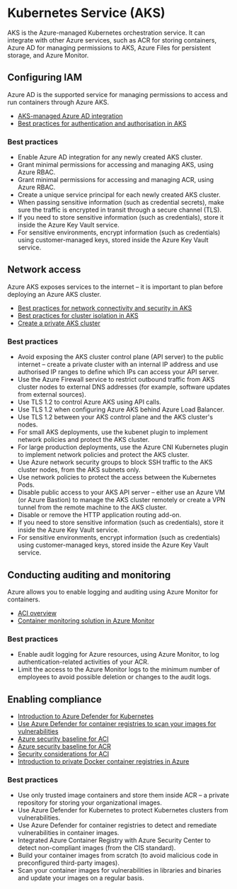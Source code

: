 # Kubernetes Service (AKS)

AKS is the Azure-managed Kubernetes orchestration service. It can integrate with other Azure services, such as ACR for storing containers, Azure AD for managing permissions to AKS, Azure Files for persistent storage, and Azure Monitor.

## Configuring IAM

Azure AD is the supported service for managing permissions to access and run containers through Azure AKS.

* [AKS-managed Azure AD integration](https://docs.microsoft.com/en-us/azure/aks/managed-aad)
* [Best practices for authentication and authorisation in AKS](https://docs.microsoft.com/en-us/azure/aks/operator-best-practices-identity)

### Best practices

* Enable Azure AD integration for any newly created AKS cluster.
* Grant minimal permissions for accessing and managing AKS, using Azure RBAC.
* Grant minimal permissions for accessing and managing ACR, using Azure RBAC.
* Create a unique service principal for each newly created AKS cluster.
* When passing sensitive information (such as credential secrets), make sure the traffic is encrypted in transit through a secure channel (TLS).
* If you need to store sensitive information (such as credentials), store it inside the Azure Key Vault service.
* For sensitive environments, encrypt information (such as credentials) using customer-managed keys, stored inside the Azure Key Vault service.

## Network access

Azure AKS exposes services to the internet – it is important to plan before deploying an Azure AKS cluster.

* [Best practices for network connectivity and security in AKS](https://docs.microsoft.com/en-us/azure/aks/operator-best-practices-network)
* [Best practices for cluster isolation in AKS](https://docs.microsoft.com/en-us/azure/aks/operator-best-practices-cluster-isolation)
* [Create a private AKS cluster](https://docs.microsoft.com/en-us/azure/aks/private-clusters)

### Best practices

* Avoid exposing the AKS cluster control plane (API server) to the public internet – create a private cluster with an internal IP address and use authorised IP ranges to define which IPs can access your API server.
* Use the Azure Firewall service to restrict outbound traffic from AKS cluster nodes to external DNS addresses (for example, software updates from external sources).
* Use TLS 1.2 to control Azure AKS using API calls.
* Use TLS 1.2 when configuring Azure AKS behind Azure Load Balancer.
* Use TLS 1.2 between your AKS control plane and the AKS cluster's nodes.
* For small AKS deployments, use the kubenet plugin to implement network policies and protect the AKS cluster.
* For large production deployments, use the Azure CNI Kubernetes plugin to implement network policies and protect the AKS cluster.
* Use Azure network security groups to block SSH traffic to the AKS cluster nodes, from the AKS subnets only.
* Use network policies to protect the access between the Kubernetes Pods.
* Disable public access to your AKS API server – either use an Azure VM (or Azure Bastion) to manage the AKS cluster remotely or create a VPN tunnel from the remote machine to the AKS cluster.
* Disable or remove the HTTP application routing add-on.
* If you need to store sensitive information (such as credentials), store it inside the Azure Key Vault service.
* For sensitive environments, encrypt information (such as credentials) using customer-managed keys, stored inside the Azure Key Vault service.

## Conducting auditing and monitoring

Azure allows you to enable logging and auditing using Azure Monitor for containers.

* [ACI overview](https://docs.microsoft.com/en-us/azure/azure-monitor/containers/container-insights-overview)
* [Container monitoring solution in Azure Monitor](https://docs.microsoft.com/en-us/azure/azure-monitor/containers/containers)

### Best practices

* Enable audit logging for Azure resources, using Azure Monitor, to log authentication-related activities of your ACR.
* Limit the access to the Azure Monitor logs to the minimum number of employees to avoid possible deletion or changes to the audit logs.

## Enabling compliance

* [Introduction to Azure Defender for Kubernetes](https://docs.microsoft.com/en-us/azure/security-center/defender-for-kubernetes-introduction)
* [Use Azure Defender for container registries to scan your images for vulnerabilities](https://docs.microsoft.com/en-us/azure/security-center/defender-for-container-registries-usage)
* [Azure security baseline for ACI](https://docs.microsoft.com/en-us/security/benchmark/azure/baselines/container-instances-security-baseline)
* [Azure security baseline for ACR](https://docs.microsoft.com/en-us/security/benchmark/azure/baselines/container-registry-security-baseline)
* [Security considerations for ACI](https://docs.microsoft.com/en-us/azure/container-instances/container-instances-image-security)
* [Introduction to private Docker container registries in Azure](https://docs.microsoft.com/en-us/azure/container-registry/container-registry-intro)

### Best practices

* Use only trusted image containers and store them inside ACR – a private repository for storing your organizational images.
* Use Azure Defender for Kubernetes to protect Kubernetes clusters from vulnerabilities.
* Use Azure Defender for container registries to detect and remediate vulnerabilities in container images.
* Integrated Azure Container Registry with Azure Security Center to detect non-compliant images (from the CIS standard).
* Build your container images from scratch (to avoid malicious code in preconfigured third-party images).
* Scan your container images for vulnerabilities in libraries and binaries and update your images on a regular basis.
